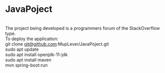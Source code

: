# JavaPoject
</br>The project being developed is a programmers forum of the StackOverflow type.
</br>To deploy the application:
</br>git clone git@github.com:MupLever/JavaPoject.git
</br>sudo apt update
</br>sudo apt install openjdk-11-jdk
</br>sudo apt install maven
</br>mvn spring-boot:run

